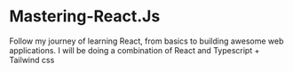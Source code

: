 # Mastering-React.Js
Follow my journey of learning React, from basics to building awesome web applications.
I will be doing a combination of React and Typescript + Tailwind css


